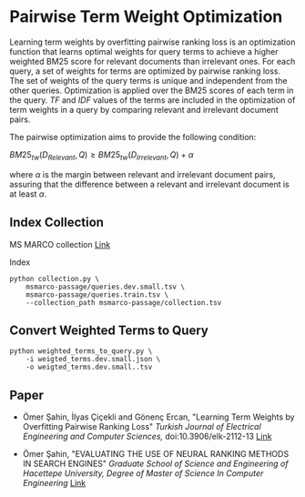# Pairwise Term Weight Optimization
Learning term weights by overfitting pairwise ranking loss is an optimization function that learns optimal weights for query terms to achieve a higher weighted BM25 score for relevant documents than irrelevant ones. For each query, a set of weights for terms are optimized by pairwise ranking loss. The set of weights of the query terms is unique and independent from the other queries. Optimization is applied over the BM25 scores of each term in the query. *TF* and *IDF* values of the terms are included in the optimization of term weights in a query by comparing relevant and irrelevant document pairs.

The pairwise optimization aims to provide the following condition:

$BM25_{tw}(D_{Relevant}, Q) \geq  BM25_{tw}(D_{Irrelevant}, Q) + \alpha$

where $\alpha$ is the margin between relevant and irrelevant document pairs, assuring that the difference between a relevant and irrelevant document is at least $\alpha$.


## Index Collection

MS MARCO collection [Link](https://microsoft.github.io/msmarco/TREC-Deep-Learning-2019)

Index
```
python collection.py \
    msmarco-passage/queries.dev.small.tsv \
    msmarco-passage/queries.train.tsv \
    --collection_path msmarco-passage/collection.tsv 
```


## Convert Weighted Terms to Query

```
python weighted_terms_to_query.py \
    -i weigted_terms.dev.small.json \
    -o weigted_terms.dev.small..tsv 
```


## Paper

- Ömer Şahin, İlyas Çiçekli and Gönenç Ercan, "Learning Term Weights by Overfitting Pairwise Ranking Loss" *Turkish Journal of Electrical Engineering and Computer Sciences,* doi:10.3906/elk-2112-13 [Link](https://aj.tubitak.gov.tr/elektrik/issues/elk-22-30-5/elk-30-5-16-2112-13.pdf)

- Ömer Şahin, "EVALUATING THE USE OF NEURAL RANKING METHODS IN SEARCH ENGINES" *Graduate School of Science and Engineering of Hacettepe University, Degree of Master of Science In Computer Engineering* [Link](https://tez.yok.gov.tr/UlusalTezMerkezi/TezGoster?key=CG8WvdvvxJP04Unr7Yecf2S6VP-tW7orh9h_lec-PrtWf2J8Wg5BbHXZkkIw1uj4)

